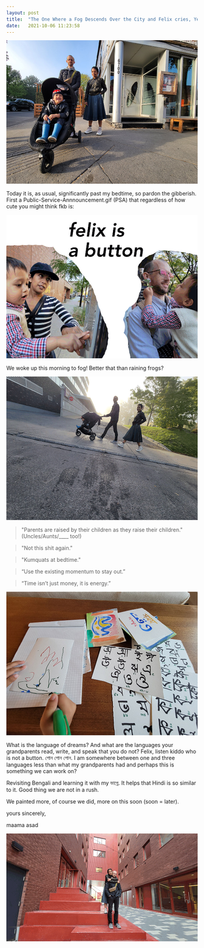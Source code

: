 ```yaml
---
layout: post
title:  "The One Where a Fog Descends Over the City and Felix cries, Yells, Snot Spills Over Everywhere"
date:   2021-10-06 11:23:58
---
```


![](/assets/images/05-20211006_053224(0)-the-one-where-we-are-getting-good-at-this.jpg)

Today it is, as usual, significantly past my bedtime, so pardon the gibberish. First a Public-Service-Annnouncement.gif (PSA) that regardless of how cute you might think fkb is:

![](/assets/images/05-20211006_141114-in-which-flowers-buttons-which-fkb-is-not.gif)

We woke up this morning to fog! 
Better that than raining frogs?    

![](/assets/images/05-20211006_052813-the-one-that-involves-angles-the-fog-and-faces-and-feet.gif)

>"Parents are raised by their children as they raise their children." 
(Uncles/Aunts/____ too!) 

>"Not this shit again."

>"Kumquats at bedtime."  

>“Use the existing momentum to stay out.”

>“Time isn’t just money, it is energy.”

![](/assets/images/05-20211006_051721-the-one-where-we-keep-bangla-in-our-hearts-and-minds.jpg)

What is the language of dreams? And what are the languages your grandparents read, write, and speak that you do not? Felix, listen kiddo who is not a button. শোন শোন শোন. I am somewhere between one and three languages less than what my grandparents had and perhaps this is something we can work on? 

Revisiting Bengali and learning it with my ভাগ্নে. It helps that Hindi is so similar to it. Good thing we are not in a rush.

We painted more, of course we did, more on this soon (soon = later). 

yours sincerely, 

maama asad

![](/assets/images/05-20211006_055532-the-one-where-we-are-all-glad-these-two-met-and-make-it-game.gif)
